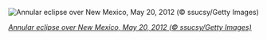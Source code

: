 
![Annular eclipse over New Mexico, May 20, 2012 (© ssucsy/Getty Images)](https://cn.bing.com//th?id=OHR.AnnularEclipse_EN-US8858263866_1920x1080.jpg&rf=LaDigue_1920x1080.jpg&pid=hp)

*[Annular eclipse over New Mexico, May 20, 2012 (© ssucsy/Getty Images)](https://www.bing.com/search?q=annular+eclipse+june+10&form=hpcapt&filters=HpDate%3a%2220210609_0700%22)*
